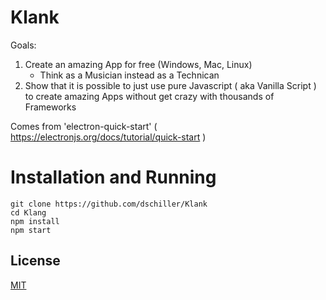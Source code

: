 # Klank

Goals:
1. Create an amazing App for free (Windows, Mac, Linux)
   - Think as a Musician instead as a Technican
2. Show that it is possible to just use pure Javascript ( aka Vanilla Script ) to create amazing Apps without get crazy with thousands of Frameworks

Comes from 'electron-quick-start' ( https://electronjs.org/docs/tutorial/quick-start )

# Installation and Running

```
git clone https://github.com/dschiller/Klank
cd Klang
npm install
npm start
```

## License

[MIT](LICENSE.md)
